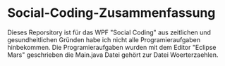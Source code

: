 # Social-Coding-Zusammenfassung

Dieses Reporsitory ist für das WPF "Social Coding" aus zeitlichen und gesundheitlichen Gründen habe ich nicht alle Programieraufgaben hinbekommen.
Die Programieraufgaben wurden mit dem Editor "Eclipse Mars" geschrieben die Main.java Datei gehört zur Datei Woerterzaehlen.
